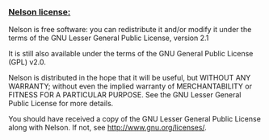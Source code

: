 ### [Nelson license:](LGPL21.md)

Nelson is free software: you can redistribute it and/or modify it under the terms of the GNU Lesser General Public License, version 2.1

It is still also available under the terms of the GNU General Public License (GPL) v2.0. 

Nelson is distributed in the hope that it will be useful, but WITHOUT ANY WARRANTY; without even the implied warranty of MERCHANTABILITY or FITNESS FOR A PARTICULAR PURPOSE. See the GNU Lesser General Public License for more details.

You should have received a copy of the GNU Lesser General Public License along with Nelson. If not, see <http://www.gnu.org/licenses/>. 
